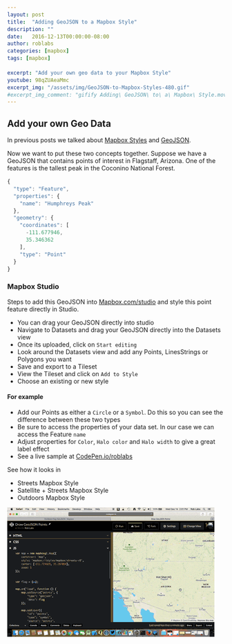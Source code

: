 ```yaml
---
layout: post
title:  "Adding GeoJSON to a Mapbox Style"
description: ""
date:   2016-12-13T00:00:00-08:00
author: roblabs
categories: [mapbox]
tags: [mapbox]

excerpt: "Add your own geo data to your Mapbox Style"
youtube: 98qZUAeaMmc
excerpt_img: "/assets/img/GeoJSON-to-Mapbox-Styles-480.gif"
#excerpt_img_comment: "gifify Adding\ GeoJSON\ to\ a\ Mapbox\ Style.mov -o GeoJSON-to-Mapbox-Styles-480.gif --from 482 --to 505 --resize 480:-1 --speed 2"
---
```


## Add your own Geo Data
In previous posts we talked about [Mapbox Styles](/mapbox/2016/12/12/Mapbox-Styles/) and [GeoJSON](/geojson/2016/12/08/Pragmatic-GeoJSON/).

Now we want to put these two concepts together.  Suppose we have a GeoJSON that contains points of interest in Flagstaff, Arizona.  One of the features is the tallest peak in the Coconino National Forest.



```javascript
{
  "type": "Feature",
  "properties": {
    "name": "Humphreys Peak"
  },
  "geometry": {
    "coordinates": [
      -111.677946,
      35.346362
    ],
    "type": "Point"
  }
}
```


### Mapbox Studio

Steps to add this GeoJSON into [Mapbox.com/studio](http://Mapbox.com/studio) and style this point feature directly in Studio.

* You can drag your GeoJSON directly into studio
* Navigate to Datasets and drag your GeoJSON directly into the Datasets view
* Once its uploaded, click on `Start editing`
* Look around the Datasets view and add any Points, LinesStrings or Polygons you want
* Save and export to a Tileset
* View the Tileset and click on `Add to Style`
* Choose an existing or new style



#### For example

* Add our Points as either a `Circle` or a `Symbol`.  Do this so you can see the difference between these two types
* Be sure to access the properties of your data set.  In our case we can access the Feature `name`
* Adjust properties for `Color`, `Halo color` and `Halo width` to give a great label effect
* See a live sample at [CodePen.io/roblabs](http://codepen.io/roblabs/full/Mbzaqa/)

See how it looks in

* Streets Mapbox Style
* Satellite + Streets Mapbox Style
* Outdoors Mapbox Style

![GeoJSON-to-Mapbox-Styles-480.gif](/assets/img/GeoJSON-to-Mapbox-Styles-480.gif)
